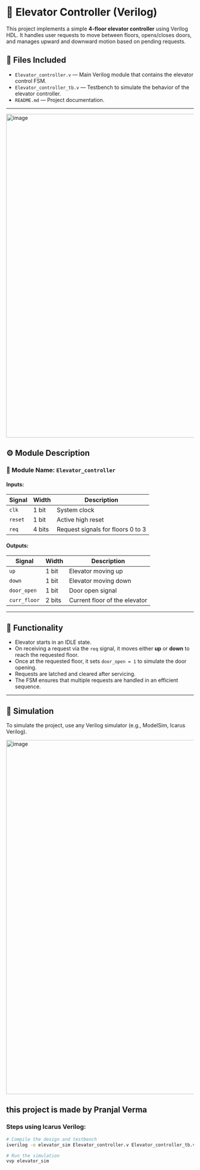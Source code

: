 # 🚪 Elevator Controller (Verilog)

This project implements a simple **4-floor elevator controller** using Verilog HDL. It handles user requests to move between floors, opens/closes doors, and manages upward and downward motion based on pending requests.

## 📁 Files Included

- `Elevator_controller.v` — Main Verilog module that contains the elevator control FSM.
- `Elevator_controller_tb.v` — Testbench to simulate the behavior of the elevator controller.
- `README.md` — Project documentation.

---
<img width="1564" height="868" alt="image" src="https://github.com/user-attachments/assets/607ad814-9cb4-4adf-9fcf-922518fc98f1" />


## ⚙️ Module Description

### 📌 Module Name: `Elevator_controller`

#### **Inputs:**
| Signal | Width | Description |
|--------|-------|-------------|
| `clk` | 1 bit | System clock |
| `reset` | 1 bit | Active high reset |
| `req` | 4 bits | Request signals for floors 0 to 3 |

#### **Outputs:**
| Signal | Width | Description |
|--------|-------|-------------|
| `up` | 1 bit | Elevator moving up |
| `down` | 1 bit | Elevator moving down |
| `door_open` | 1 bit | Door open signal |
| `curr_floor` | 2 bits | Current floor of the elevator |

---

## 🔄 Functionality

- Elevator starts in an IDLE state.
- On receiving a request via the `req` signal, it moves either **up** or **down** to reach the requested floor.
- Once at the requested floor, it sets `door_open = 1` to simulate the door opening.
- Requests are latched and cleared after servicing.
- The FSM ensures that multiple requests are handled in an efficient sequence.

---

## 🧪 Simulation

To simulate the project, use any Verilog simulator (e.g., ModelSim, Icarus Verilog).

<img width="1907" height="950" alt="image" src="https://github.com/user-attachments/assets/4da6287e-1b6c-4892-89a9-002935d4cc18" />



## this project is made by **Pranjal Verma**


### Steps using Icarus Verilog:

```bash
# Compile the design and testbench
iverilog -o elevator_sim Elevator_controller.v Elevator_controller_tb.v

# Run the simulation
vvp elevator_sim


